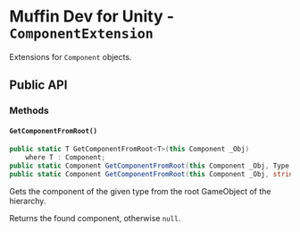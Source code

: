 # Muffin Dev for Unity - `ComponentExtension`

Extensions for `Component` objects.

## Public API

### Methods

#### `GetComponentFromRoot()`

```cs
public static T GetComponentFromRoot<T>(this Component _Obj)
    where T : Component;
public static Component GetComponentFromRoot(this Component _Obj, Type _ComponentType);
public static Component GetComponentFromRoot(this Component _Obj, string _ComponentTypeName);
```

Gets the component of the given type from the root GameObject of the hierarchy.

Returns the found component, otherwise `null`.